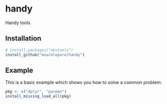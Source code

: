 
<!-- README.md is generated from README.Rmd. Please edit that file -->
handy
=====

Handy tools

Installation
------------

``` r
# install.packages("devtools")
install_github("maurolepore/handy")
```

Example
-------

This is a basic example which shows you how to solve a common problem:

``` r
pkg <- c("dplyr", "pacman")
install_missing_load_all(pkg)
```
